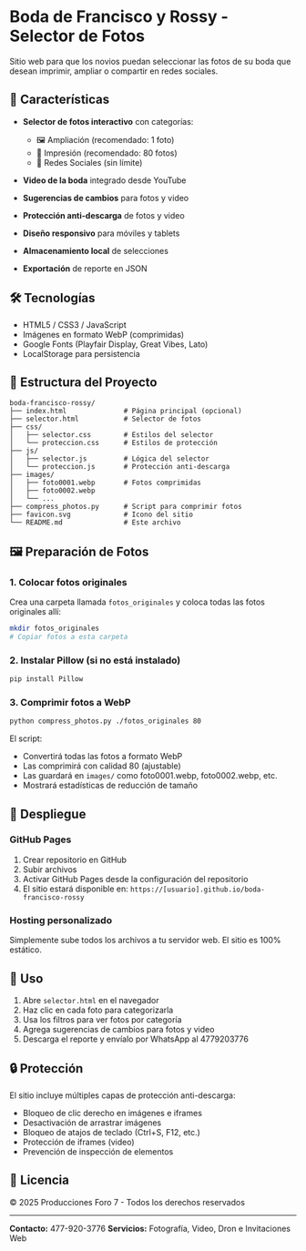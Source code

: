 # Boda de Francisco y Rossy - Selector de Fotos

Sitio web para que los novios puedan seleccionar las fotos de su boda que desean imprimir, ampliar o compartir en redes sociales.

## 🎯 Características

- **Selector de fotos interactivo** con categorías:
  - 🖼️ Ampliación (recomendado: 1 foto)
  - 📸 Impresión (recomendado: 80 fotos)
  - 📱 Redes Sociales (sin límite)

- **Video de la boda** integrado desde YouTube
- **Sugerencias de cambios** para fotos y video
- **Protección anti-descarga** de fotos y video
- **Diseño responsivo** para móviles y tablets
- **Almacenamiento local** de selecciones
- **Exportación** de reporte en JSON

## 🛠️ Tecnologías

- HTML5 / CSS3 / JavaScript
- Imágenes en formato WebP (comprimidas)
- Google Fonts (Playfair Display, Great Vibes, Lato)
- LocalStorage para persistencia

## 📂 Estructura del Proyecto

```
boda-francisco-rossy/
├── index.html              # Página principal (opcional)
├── selector.html           # Selector de fotos
├── css/
│   ├── selector.css        # Estilos del selector
│   └── proteccion.css      # Estilos de protección
├── js/
│   ├── selector.js         # Lógica del selector
│   └── proteccion.js       # Protección anti-descarga
├── images/
│   ├── foto0001.webp       # Fotos comprimidas
│   ├── foto0002.webp
│   └── ...
├── compress_photos.py      # Script para comprimir fotos
├── favicon.svg             # Icono del sitio
└── README.md               # Este archivo
```

## 🖼️ Preparación de Fotos

### 1. Colocar fotos originales

Crea una carpeta llamada `fotos_originales` y coloca todas las fotos originales allí:

```bash
mkdir fotos_originales
# Copiar fotos a esta carpeta
```

### 2. Instalar Pillow (si no está instalado)

```bash
pip install Pillow
```

### 3. Comprimir fotos a WebP

```bash
python compress_photos.py ./fotos_originales 80
```

El script:
- Convertirá todas las fotos a formato WebP
- Las comprimirá con calidad 80 (ajustable)
- Las guardará en `images/` como foto0001.webp, foto0002.webp, etc.
- Mostrará estadísticas de reducción de tamaño

## 🚀 Despliegue

### GitHub Pages

1. Crear repositorio en GitHub
2. Subir archivos
3. Activar GitHub Pages desde la configuración del repositorio
4. El sitio estará disponible en: `https://[usuario].github.io/boda-francisco-rossy`

### Hosting personalizado

Simplemente sube todos los archivos a tu servidor web. El sitio es 100% estático.

## 📱 Uso

1. Abre `selector.html` en el navegador
2. Haz clic en cada foto para categorizarla
3. Usa los filtros para ver fotos por categoría
4. Agrega sugerencias de cambios para fotos y video
5. Descarga el reporte y envíalo por WhatsApp al 4779203776

## 🔒 Protección

El sitio incluye múltiples capas de protección anti-descarga:
- Bloqueo de clic derecho en imágenes e iframes
- Desactivación de arrastrar imágenes
- Bloqueo de atajos de teclado (Ctrl+S, F12, etc.)
- Protección de iframes (video)
- Prevención de inspección de elementos

## 📄 Licencia

© 2025 Producciones Foro 7 - Todos los derechos reservados

---

**Contacto:** 477-920-3776
**Servicios:** Fotografía, Video, Dron e Invitaciones Web
